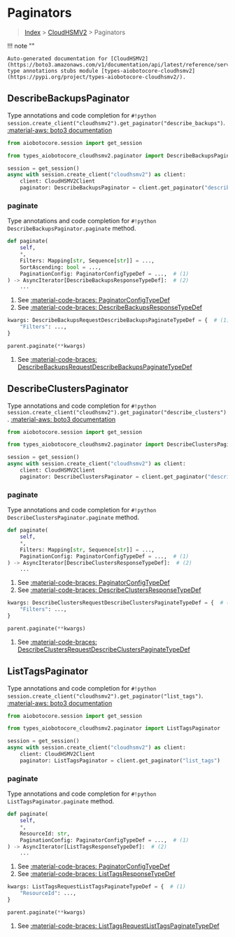 # Paginators

> [Index](../README.md) > [CloudHSMV2](./README.md) > Paginators

!!! note ""

    Auto-generated documentation for [CloudHSMV2](https://boto3.amazonaws.com/v1/documentation/api/latest/reference/services/cloudhsmv2.html#CloudHSMV2)
    type annotations stubs module [types-aiobotocore-cloudhsmv2](https://pypi.org/project/types-aiobotocore-cloudhsmv2/).

## DescribeBackupsPaginator

Type annotations and code completion for `#!python session.create_client("cloudhsmv2").get_paginator("describe_backups")`.
[:material-aws: boto3 documentation](https://boto3.amazonaws.com/v1/documentation/api/latest/reference/services/cloudhsmv2.html#CloudHSMV2.Paginator.DescribeBackups)

```python title="Usage example"
from aiobotocore.session import get_session

from types_aiobotocore_cloudhsmv2.paginator import DescribeBackupsPaginator

session = get_session()
async with session.create_client("cloudhsmv2") as client:
    client: CloudHSMV2Client
    paginator: DescribeBackupsPaginator = client.get_paginator("describe_backups")
```


### paginate

Type annotations and code completion for `#!python DescribeBackupsPaginator.paginate` method.

```python title="Method definition"
def paginate(
    self,
    *,
    Filters: Mapping[str, Sequence[str]] = ...,
    SortAscending: bool = ...,
    PaginationConfig: PaginatorConfigTypeDef = ...,  # (1)
) -> AsyncIterator[DescribeBackupsResponseTypeDef]:  # (2)
    ...
```

1. See [:material-code-braces: PaginatorConfigTypeDef](./type_defs.md#paginatorconfigtypedef) 
2. See [:material-code-braces: DescribeBackupsResponseTypeDef](./type_defs.md#describebackupsresponsetypedef) 


```python title="Usage example with kwargs"
kwargs: DescribeBackupsRequestDescribeBackupsPaginateTypeDef = {  # (1)
    "Filters": ...,
}

parent.paginate(**kwargs)
```

1. See [:material-code-braces: DescribeBackupsRequestDescribeBackupsPaginateTypeDef](./type_defs.md#describebackupsrequestdescribebackupspaginatetypedef) 
## DescribeClustersPaginator

Type annotations and code completion for `#!python session.create_client("cloudhsmv2").get_paginator("describe_clusters")`.
[:material-aws: boto3 documentation](https://boto3.amazonaws.com/v1/documentation/api/latest/reference/services/cloudhsmv2.html#CloudHSMV2.Paginator.DescribeClusters)

```python title="Usage example"
from aiobotocore.session import get_session

from types_aiobotocore_cloudhsmv2.paginator import DescribeClustersPaginator

session = get_session()
async with session.create_client("cloudhsmv2") as client:
    client: CloudHSMV2Client
    paginator: DescribeClustersPaginator = client.get_paginator("describe_clusters")
```


### paginate

Type annotations and code completion for `#!python DescribeClustersPaginator.paginate` method.

```python title="Method definition"
def paginate(
    self,
    *,
    Filters: Mapping[str, Sequence[str]] = ...,
    PaginationConfig: PaginatorConfigTypeDef = ...,  # (1)
) -> AsyncIterator[DescribeClustersResponseTypeDef]:  # (2)
    ...
```

1. See [:material-code-braces: PaginatorConfigTypeDef](./type_defs.md#paginatorconfigtypedef) 
2. See [:material-code-braces: DescribeClustersResponseTypeDef](./type_defs.md#describeclustersresponsetypedef) 


```python title="Usage example with kwargs"
kwargs: DescribeClustersRequestDescribeClustersPaginateTypeDef = {  # (1)
    "Filters": ...,
}

parent.paginate(**kwargs)
```

1. See [:material-code-braces: DescribeClustersRequestDescribeClustersPaginateTypeDef](./type_defs.md#describeclustersrequestdescribeclusterspaginatetypedef) 
## ListTagsPaginator

Type annotations and code completion for `#!python session.create_client("cloudhsmv2").get_paginator("list_tags")`.
[:material-aws: boto3 documentation](https://boto3.amazonaws.com/v1/documentation/api/latest/reference/services/cloudhsmv2.html#CloudHSMV2.Paginator.ListTags)

```python title="Usage example"
from aiobotocore.session import get_session

from types_aiobotocore_cloudhsmv2.paginator import ListTagsPaginator

session = get_session()
async with session.create_client("cloudhsmv2") as client:
    client: CloudHSMV2Client
    paginator: ListTagsPaginator = client.get_paginator("list_tags")
```


### paginate

Type annotations and code completion for `#!python ListTagsPaginator.paginate` method.

```python title="Method definition"
def paginate(
    self,
    *,
    ResourceId: str,
    PaginationConfig: PaginatorConfigTypeDef = ...,  # (1)
) -> AsyncIterator[ListTagsResponseTypeDef]:  # (2)
    ...
```

1. See [:material-code-braces: PaginatorConfigTypeDef](./type_defs.md#paginatorconfigtypedef) 
2. See [:material-code-braces: ListTagsResponseTypeDef](./type_defs.md#listtagsresponsetypedef) 


```python title="Usage example with kwargs"
kwargs: ListTagsRequestListTagsPaginateTypeDef = {  # (1)
    "ResourceId": ...,
}

parent.paginate(**kwargs)
```

1. See [:material-code-braces: ListTagsRequestListTagsPaginateTypeDef](./type_defs.md#listtagsrequestlisttagspaginatetypedef) 

